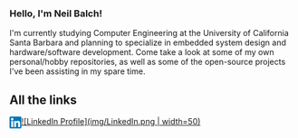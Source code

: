 ### Hello, I'm Neil Balch!

I'm currently studying Computer Engineering at the University of California Santa Barbara and planning to specialize in embedded system design and hardware/software development. Come take a look at some of my own personal/hobby repositories, as well as some of the open-source projects I've been assisting in my spare time.

## All the links

[![LinkedIn Profile](img/LinkedIn.png | width=50)](https://www.linkedin.com/in/neilbalch)
<a href="https://www.linkedin.com/in/neilbalch"><img align="left" src="img/LinkedIn.png" alt="LinkedIn Profile" width="21px"/></a>

<!--
**neilbalch/neilbalch** is a ✨ _special_ ✨ repository because its `README.md` (this file) appears on your GitHub profile.

Here are some ideas to get you started:

- 🔭 I’m currently working on ...
- 🌱 I’m currently learning ...
- 👯 I’m looking to collaborate on ...
- 🤔 I’m looking for help with ...
- 💬 Ask me about ...
- 📫 How to reach me: ...
- 😄 Pronouns: ...
- ⚡ Fun fact: ...
-->
